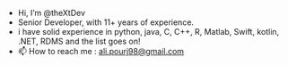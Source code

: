 - Hi, I’m @theXtDev
- Senior Developer, with 11+ years of experience.
- i have solid experience in python, java, C, C++, R, Matlab, Swift, kotlin, .NET, RDMS and the list goes on!
- 📫 How to reach me : ali.pourj98@gmail.com


